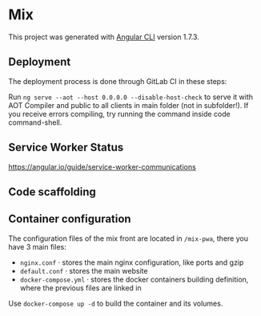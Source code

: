 # Mix

This project was generated with [Angular CLI](https://github.com/angular/angular-cli) version 1.7.3.

## Deployment

The deployment process is done through GitLab CI in these steps:

Run `ng serve --aot --host 0.0.0.0 --disable-host-check` to serve it with AOT Compiler and public to all clients in main folder (not in subfolder!). If you receive errors compiling, try running the command inside code command-shell.

## Service Worker Status

https://angular.io/guide/service-worker-communications

## Code scaffolding

## Container configuration

The configuration files of the mix front are located in ```/mix-pwa```, there you have 3 main files:

* ```nginx.conf``` · stores the main nginx configuration, like ports and gzip
* ```default.conf``` · stores the main website
* ```docker-compose.yml``` · stores the docker containers building definition, where the previous files are linked in

Use ```docker-compose up -d``` to build the container and its volumes.   
